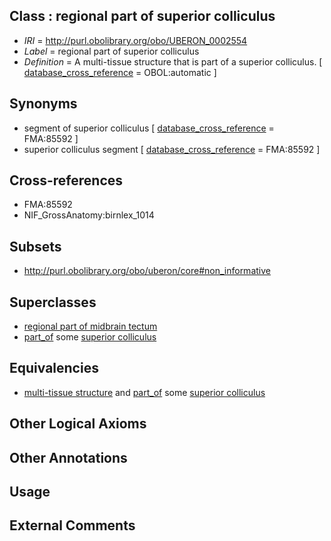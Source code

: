 
## Class : regional part of superior colliculus

 * *IRI* = http://purl.obolibrary.org/obo/UBERON_0002554
 * *Label* = regional part of superior colliculus
 * *Definition* = A multi-tissue structure that is part of a superior colliculus. [ [database_cross_reference](../../ef/oboInOwl#hasDbXref.md) = OBOL:automatic ]

## Synonyms

 * segment of superior colliculus [ [database_cross_reference](../../ef/oboInOwl#hasDbXref.md) = FMA:85592 ]
 * superior colliculus segment [ [database_cross_reference](../../ef/oboInOwl#hasDbXref.md) = FMA:85592 ]

## Cross-references

 * FMA:85592
 * NIF_GrossAnatomy:birnlex_1014

## Subsets

 * http://purl.obolibrary.org/obo/uberon/core#non_informative

## Superclasses

 * [regional part of midbrain tectum](../../UBERON/66/UBERON_0002966.md)
 * [part_of](../../BFO/50/BFO_0000050.md) some [superior colliculus](../../UBERON/45/UBERON_0001945.md)

## Equivalencies

 * [multi-tissue structure](../../UBERON/81/UBERON_0000481.md) and [part_of](../../BFO/50/BFO_0000050.md) some [superior colliculus](../../UBERON/45/UBERON_0001945.md)

## Other Logical Axioms


## Other Annotations


## Usage


## External Comments

